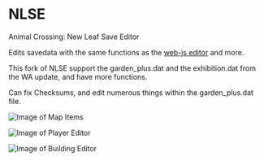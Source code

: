 # NLSE
Animal Crossing: New Leaf Save Editor

Edits savedata with the same functions as the [web-js editor](http://usuaris.tinet.cat/mark/acnl_editor/) and more.

This fork of NLSE support the garden_plus.dat and the exhibition.dat from the WA update, and have more functions.

Can fix Checksums, and edit numerous things within the garden_plus.dat file.

![Image of Map Items](http://i.imgur.com/7TuPsFT.png)

![Image of Player Editor](http://i.imgur.com/vl7oP6n.png)

![Image of Building Editor](http://i.imgur.com/Hx75wMf.png)